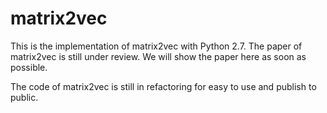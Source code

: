 # matrix2vec
This is the implementation of matrix2vec with Python 2.7. The paper of matrix2vec is still under review. We will show the paper here as soon as possible.

The code of matrix2vec is still in refactoring for easy to use and publish to public.
